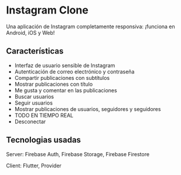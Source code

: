 # Instagram Clone

Una aplicación de Instagram completamente responsiva: ¡funciona en Android, iOS y Web!

## Características

- Interfaz de usuario sensible de Instagram
- Autenticación de correo electrónico y contraseña
- Compartir publicaciones con subtítulos
- Mostrar publicaciones con título
- Me gusta y comentar en las publicaciones
- Buscar usuarios
- Seguir usuarios
- Mostrar publicaciones de usuarios, seguidores y seguidores
- TODO EN TIEMPO REAL
- Desconectar

## Tecnologias usadas
Server: Firebase Auth, Firebase Storage, Firebase Firestore

Client: Flutter, Provider
